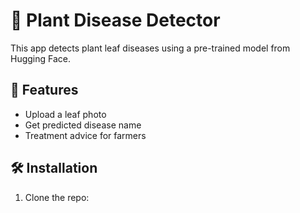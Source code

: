 # 🌿 Plant Disease Detector

This app detects plant leaf diseases using a pre-trained model from Hugging Face.

## 🚀 Features

- Upload a leaf photo
- Get predicted disease name
- Treatment advice for farmers

## 🛠 Installation

1. Clone the repo:

